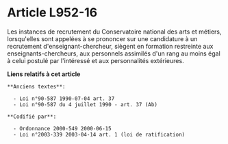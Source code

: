 # Article L952-16

Les instances de recrutement du Conservatoire national des arts et métiers, lorsqu'elles sont appelées à se prononcer sur une
candidature à un recrutement d'enseignant-chercheur, siègent en formation restreinte aux enseignants-chercheurs, aux
personnels assimilés d'un rang au moins égal à celui postulé par l'intéressé et aux personnalités extérieures.

**Liens relatifs à cet article**

	**Anciens textes**:

	  - Loi n°90-587 1990-07-04 art. 37
	  - Loi n°90-587 du 4 juillet 1990 - art. 37 (Ab)

	**Codifié par**:

	  - Ordonnance 2000-549 2000-06-15
	  - Loi n°2003-339 2003-04-14 art. 1 (loi de ratification)
